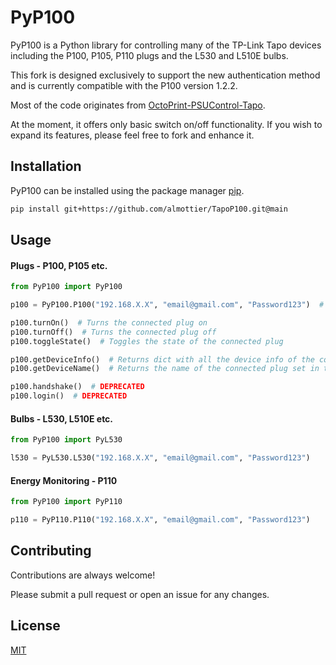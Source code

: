 # PyP100

PyP100 is a Python library for controlling many of the TP-Link Tapo devices including the P100, P105, P110 plugs and the
L530 and L510E bulbs.

This fork is designed exclusively to support the new authentication method and is currently compatible with the P100
version 1.2.2.

Most of the code originates from [OctoPrint-PSUControl-Tapo](https://github.com/dswd/OctoPrint-PSUControl-Tapo).

At the moment, it offers only basic switch on/off functionality. If you wish to expand its features, please feel free to
fork and enhance it.

## Installation

PyP100 can be installed using the package manager [pip](https://pip.pypa.io/en/stable/).

```bash
pip install git+https://github.com/almottier/TapoP100.git@main
```

## Usage

#### Plugs - P100, P105 etc.

```python
from PyP100 import PyP100

p100 = PyP100.P100("192.168.X.X", "email@gmail.com", "Password123")  # Creates a P100 plug object

p100.turnOn()  # Turns the connected plug on
p100.turnOff()  # Turns the connected plug off
p100.toggleState()  # Toggles the state of the connected plug

p100.getDeviceInfo()  # Returns dict with all the device info of the connected plug
p100.getDeviceName()  # Returns the name of the connected plug set in the app

p100.handshake()  # DEPRECATED
p100.login()  # DEPRECATED
```

#### Bulbs - L530, L510E etc.

```python
from PyP100 import PyL530

l530 = PyL530.L530("192.168.X.X", "email@gmail.com", "Password123")
```

#### Energy Monitoring - P110

```python
from PyP100 import PyP110

p110 = PyP110.P110("192.168.X.X", "email@gmail.com", "Password123")
```

## Contributing

Contributions are always welcome!

Please submit a pull request or open an issue for any changes.

## License

[MIT](https://choosealicense.com/licenses/mit/)

